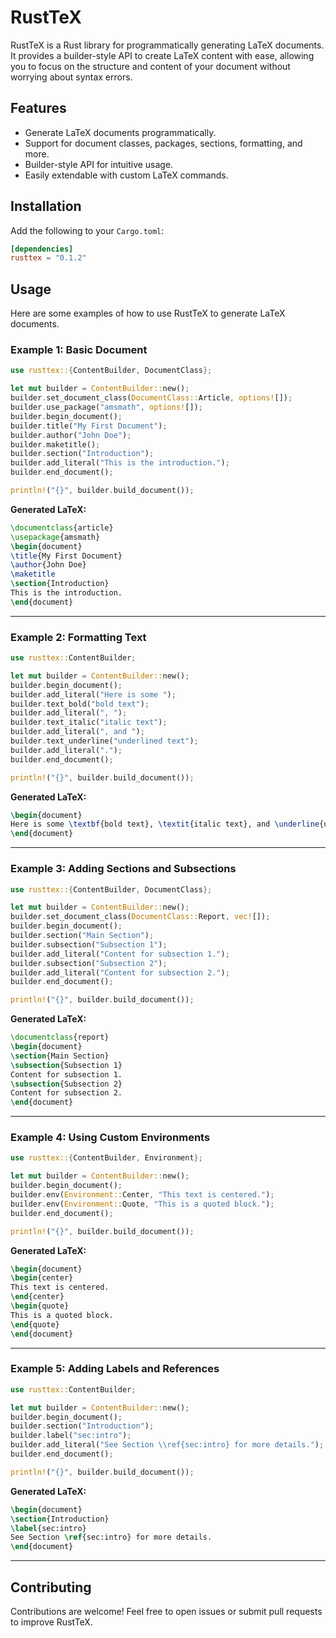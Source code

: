 # RustTeX

RustTeX is a Rust library for programmatically generating LaTeX documents. It provides a builder-style API to create LaTeX content with ease, allowing you to focus on the structure and content of your document without worrying about syntax errors.

## Features

- Generate LaTeX documents programmatically.
- Support for document classes, packages, sections, formatting, and more.
- Builder-style API for intuitive usage.
- Easily extendable with custom LaTeX commands.

## Installation

Add the following to your `Cargo.toml`:

```toml
[dependencies]
rusttex = "0.1.2"
```

## Usage

Here are some examples of how to use RustTeX to generate LaTeX documents.

### Example 1: Basic Document

```rust
use rusttex::{ContentBuilder, DocumentClass};

let mut builder = ContentBuilder::new();
builder.set_document_class(DocumentClass::Article, options![]);
builder.use_package("amsmath", options![]);
builder.begin_document();
builder.title("My First Document");
builder.author("John Doe");
builder.maketitle();
builder.section("Introduction");
builder.add_literal("This is the introduction.");
builder.end_document();

println!("{}", builder.build_document());
```

**Generated LaTeX:**

```latex
\documentclass{article}
\usepackage{amsmath}
\begin{document}
\title{My First Document}
\author{John Doe}
\maketitle
\section{Introduction}
This is the introduction.
\end{document}
```

---

### Example 2: Formatting Text

```rust
use rusttex::ContentBuilder;

let mut builder = ContentBuilder::new();
builder.begin_document();
builder.add_literal("Here is some ");
builder.text_bold("bold text");
builder.add_literal(", ");
builder.text_italic("italic text");
builder.add_literal(", and ");
builder.text_underline("underlined text");
builder.add_literal(".");
builder.end_document();

println!("{}", builder.build_document());
```

**Generated LaTeX:**

```latex
\begin{document}
Here is some \textbf{bold text}, \textit{italic text}, and \underline{underlined text}.
\end{document}
```

---

### Example 3: Adding Sections and Subsections

```rust
use rusttex::{ContentBuilder, DocumentClass};

let mut builder = ContentBuilder::new();
builder.set_document_class(DocumentClass::Report, vec![]);
builder.begin_document();
builder.section("Main Section");
builder.subsection("Subsection 1");
builder.add_literal("Content for subsection 1.");
builder.subsection("Subsection 2");
builder.add_literal("Content for subsection 2.");
builder.end_document();

println!("{}", builder.build_document());
```

**Generated LaTeX:**

```latex
\documentclass{report}
\begin{document}
\section{Main Section}
\subsection{Subsection 1}
Content for subsection 1.
\subsection{Subsection 2}
Content for subsection 2.
\end{document}
```

---

### Example 4: Using Custom Environments

```rust
use rusttex::{ContentBuilder, Environment};

let mut builder = ContentBuilder::new();
builder.begin_document();
builder.env(Environment::Center, "This text is centered.");
builder.env(Environment::Quote, "This is a quoted block.");
builder.end_document();

println!("{}", builder.build_document());
```

**Generated LaTeX:**

```latex
\begin{document}
\begin{center}
This text is centered.
\end{center}
\begin{quote}
This is a quoted block.
\end{quote}
\end{document}
```

---

### Example 5: Adding Labels and References

```rust
use rusttex::ContentBuilder;

let mut builder = ContentBuilder::new();
builder.begin_document();
builder.section("Introduction");
builder.label("sec:intro");
builder.add_literal("See Section \\ref{sec:intro} for more details.");
builder.end_document();

println!("{}", builder.build_document());
```

**Generated LaTeX:**

```latex
\begin{document}
\section{Introduction}
\label{sec:intro}
See Section \ref{sec:intro} for more details.
\end{document}
```

---

## Contributing

Contributions are welcome! Feel free to open issues or submit pull requests to improve RustTeX.
